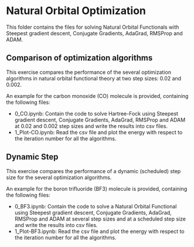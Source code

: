 # Natural Orbital Optimization

This folder contains the files for solving Natural Orbital Functionals with Steepest gradient descent, Conjugate Gradients, AdaGrad, RMSProp and ADAM.


## Comparison of optimization algorithms

This exercise compares the performance of the several optimization algorithms in natural orbital functional theory at two step sizes: 0.02 and 0.002.

An example for the carbon monoxide (CO) molecule is provided, containing the following files:
- 0_CO.ipynb: Contain the code to solve Hartree-Fock using Steepest gradient descent, Conjugate Gradients, AdaGrad, RMSProp and ADAM at 0.02 and 0.002 step sizes and write the results into csv files.
- 1_Plot-CO.ipynb: Read the csv file and plot the energy with respect to the iteration number for all the algorithms.

## Dynamic Step

This exercise compares the performance of a dynamic (scheduled) step size for the several optimization algorithms.

An example for the boron trifluoride (BF3) molecule is provided, containing the following files:
- 0_BF3.ipynb: Contain the code to solve a Natural Orbital Functional using Steepest gradient descent, Conjugate Gradients, AdaGrad, RMSProp and ADAM at several step sizes and at a scheduled step size and write the results into csv files.
- 1_Plot-BF3.ipynb: Read the csv file and plot the energy with respect to the iteration number for all the algorithms.
